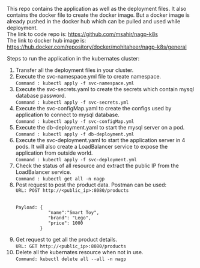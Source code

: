 This repo contains the application as well as the deployment files. It also contains the docker file to create the docker image. But a docker image is already pushed in the docker hub which can be pulled and used while deployment.</br>
The link to code repo is: https://github.com/msahir/nagp-k8s 
</br>
The link to docker hub image is: https://hub.docker.com/repository/docker/mohitaheer/nagp-k8s/general

Steps to run the application in the kubernates cluster:
  1. Transfer all the deployment files in your cluster.
  2. Execute the svc-namespace.yml file to create namespace.</br>
      ```Command : kubectl apply -f svc-namespace.yml```
  3. Execute the svc-secrets.yaml to create the secrets which contain mysql database password.</br>
      ```Command : kubectl apply -f svc-secrets.yml```
  4. Execute the svc-configMap.yaml to create the configs used by application to connect to mysql database.</br>
       ```Command : kubectl apply -f svc-configMap.yml```
  5. Execute the db-deployment.yaml to start the mysql server on a pod.</br>
       ```Command : kubectl apply -f db-deployment.yml```
  6. Execute the svc-deployment.yaml to start the application server in 4 pods. It will also create a LoadBalancer service to expose the application from outside world.</br>
       ```Command : kubectl apply -f svc-deployment.yml```
  7. Check the status of all resource and extract the public IP from the LoadBalancer service.</br>
      ```Command : kubectl get all -n nagp```
  8. Post request to post the product data. Postman can be used:</br>
       ```URL: POST http://<public_ip>:8080/products```</br>
       </br>
       ```
       Payload: {
                   "name":"Smart Toy",
                   "brand": "Lego",
                   "price": 1000
                }
       ```
  10. Get request to get all the product details.</br>
        ```URL: GET http://<public_ip>:8080/products```
  11. Delete all the kubernates resource when not in use.</br>
        ```Command: kubectl delete all --all -n nagp```
 
         


       
    
